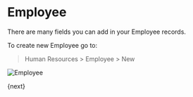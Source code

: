 # Employee

There are many fields you can add in your Employee records.

To create new Employee go to:

> Human Resources > Employee > New

<img class="screenshot" alt="Employee" src="/assets/erpnext_docs/assets/img/human-resources/employee.png">

{next}
